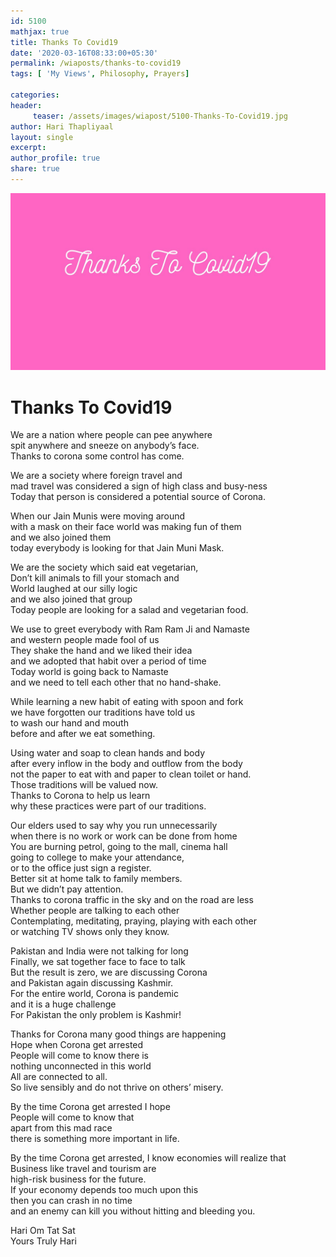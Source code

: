 ```yaml
--- 
id: 5100
mathjax: true  
title: Thanks To Covid19
date: '2020-03-16T08:33:00+05:30'
permalink: /wiaposts/thanks-to-covid19
tags: [ 'My Views', Philosophy, Prayers]

categories: 
header:
     teaser: /assets/images/wiapost/5100-Thanks-To-Covid19.jpg
author: Hari Thapliyaal 
layout: single
excerpt:  
author_profile: true 
share: true 
---
```


![Thanks To Covid19](/assets/images/wiapost/5100-Thanks-To-Covid19.jpg)     
   
#  Thanks To Covid19   
   
We are a nation where people can pee anywhere  
spit anywhere and sneeze on anybody’s face.  
Thanks to corona some control has come.

We are a society where foreign travel and  
mad travel was considered a sign of high class and busy-ness  
Today that person is considered a potential source of Corona.

When our Jain Munis were moving around  
with a mask on their face world was making fun of them  
and we also joined them  
today everybody is looking for that Jain Muni Mask.

We are the society which said eat vegetarian,  
Don’t kill animals to fill your stomach and  
World laughed at our silly logic  
and we also joined that group  
Today people are looking for a salad and vegetarian food.

We use to greet everybody with Ram Ram Ji and Namaste  
and western people made fool of us  
They shake the hand and we liked their idea  
and we adopted that habit over a period of time  
Today world is going back to Namaste  
and we need to tell each other that no hand-shake.

While learning a new habit of eating with spoon and fork  
we have forgotten our traditions have told us  
to wash our hand and mouth  
before and after we eat something.

Using water and soap to clean hands and body  
after every inflow in the body and outflow from the body  
not the paper to eat with and paper to clean toilet or hand.  
Those traditions will be valued now.  
Thanks to Corona to help us learn  
why these practices were part of our traditions.

Our elders used to say why you run unnecessarily  
when there is no work or work can be done from home  
You are burning petrol, going to the mall, cinema hall  
going to college to make your attendance,  
or to the office just sign a register.  
Better sit at home talk to family members.  
But we didn’t pay attention.  
Thanks to corona traffic in the sky and on the road are less  
Whether people are talking to each other  
Contemplating, meditating, praying, playing with each other  
or watching TV shows only they know.

Pakistan and India were not talking for long  
Finally, we sat together face to face to talk  
But the result is zero, we are discussing Corona  
and Pakistan again discussing Kashmir.  
For the entire world, Corona is pandemic  
and it is a huge challenge  
For Pakistan the only problem is Kashmir!

Thanks for Corona many good things are happening  
Hope when Corona get arrested  
People will come to know there is  
nothing unconnected in this world  
All are connected to all.  
So live sensibly and do not thrive on others’ misery.

By the time Corona get arrested I hope  
People will come to know that  
apart from this mad race  
there is something more important in life.

By the time Corona get arrested, I know economies will realize that  
Business like travel and tourism are  
high-risk business for the future.  
If your economy depends too much upon this  
then you can crash in no time  
and an enemy can kill you without hitting and bleeding you.

Hari Om Tat Sat  
Yours Truly Hari

